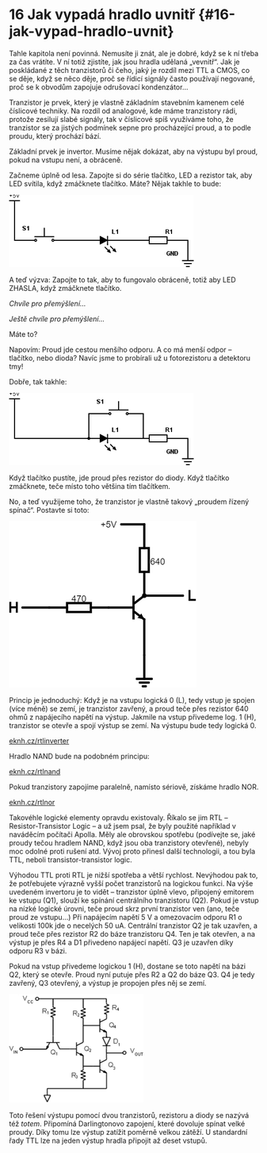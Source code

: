 # 16 Jak vypadá hradlo uvnitř {#16-jak-vypad-hradlo-uvnit}

Tahle kapitola není povinná. Nemusíte ji znát, ale je dobré, když se k ní třeba za čas vrátíte. V ní totiž zjistíte, jak jsou hradla udělaná „vevnitř“. Jak je poskládané z těch tranzistorů či čeho, jaký je rozdíl mezi TTL a CMOS, co se děje, když se něco děje, proč se řídicí signály často používají negované, proč se k obvodům zapojuje odrušovací kondenzátor…

Tranzistor je prvek, který je vlastně základním stavebním kamenem celé číslicové techniky. Na rozdíl od analogové, kde máme tranzistory rádi, protože zesilují slabé signály, tak v číslicové spíš využíváme toho, že tranzistor se za jistých podmínek sepne pro procházející proud, a to podle proudu, který prochází bází.

Základní prvek je invertor. Musíme nějak dokázat, aby na výstupu byl proud, pokud na vstupu není, a obráceně.

Začneme úplně od lesa. Zapojte si do série tlačítko, LED a rezistor tak, aby LED svítila, když zmáčknete tlačítko. Máte? Nějak takhle to bude:

![192-1.png](images/000006.png)

A teď výzva: Zapojte to tak, aby to fungovalo obráceně, totiž aby LED ZHASLA, když zmáčknete tlačítko.

_Chvíle pro přemýšlení..._

_Ještě chvíle pro přemýšlení..._

Máte to?

Napovím: Proud jde cestou menšího odporu. A co má menší odpor – tlačítko, nebo dioda? Navíc jsme to probírali už u fotorezistoru a detektoru tmy!

Dobře, tak takhle:

![193-1.png](images/000009.png)

Když tlačítko pustíte, jde proud přes rezistor do diody. Když tlačítko zmáčknete, teče místo toho většina tím tlačítkem.

No, a teď využijeme toho, že tranzistor je vlastně takový „proudem řízený spínač“. Postavte si toto:

![193-2.png](images/000026.png)

Princip je jednoduchý: Když je na vstupu logická 0 (L), tedy vstup je spojen (více méně) se zemí, je tranzistor zavřený, a proud teče přes rezistor 640 ohmů z napájecího napětí na výstup. Jakmile na vstup přivedeme log. 1 (H), tranzistor se otevře a spojí výstup se zemí. Na výstupu bude tedy logická 0.

[eknh.cz/rtlinverter](https://eknh.cz/rtlinverter)

Hradlo NAND bude na podobném principu:

[eknh.cz/rtlnand](https://eknh.cz/rtlnand)

Pokud tranzistory zapojíme paralelně, namísto sériově, získáme hradlo NOR.

[eknh.cz/rtlnor](https://eknh.cz/rtlnor)

Takovéhle logické elementy opravdu existovaly. Říkalo se jim RTL – Resistor-Transistor Logic – a už jsem psal, že byly použité například v naváděcím počítači Apolla. Měly ale obrovskou spotřebu (podívejte se, jaké proudy tečou hradlem NAND, když jsou oba tranzistory otevřené), nebyly moc odolné proti rušení atd. Vývoj proto přinesl další technologii, a tou byla TTL, neboli transistor-transistor logic.

Výhodou TTL proti RTL je nižší spotřeba a větší rychlost. Nevýhodou pak to, že potřebujete výrazně vyšší počet tranzistorů na logickou funkci. Na výše uvedeném invertoru je to vidět – tranzistor úplně vlevo, připojený emitorem ke vstupu (Q1), slouží ke spínání centrálního tranzistoru (Q2). Pokud je vstup na nízké logické úrovni, teče proud skrz první tranzistor ven (ano, teče proud ze vstupu…) Při napájecím napětí 5 V a omezovacím odporu R1 o velikosti 100k jde o necelých 50 uA. Centrální tranzistor Q2 je tak uzavřen, a proud teče přes rezistor R2 do báze tranzistoru Q4\. Ten je tak otevřen, a na výstup je přes R4 a D1 přivedeno napájecí napětí. Q3 je uzavřen díky odporu R3 v bázi.

Pokud na vstup přivedeme logickou 1 (H), dostane se toto napětí na bázi Q2, který se otevře. Proud nyní putuje přes R2 a Q2 do báze Q3\. Q4 je tedy zavřený, Q3 otevřený, a výstup je propojen přes něj se zemí.

![194-1.png](images/000223.png)

Toto řešení výstupu pomocí dvou tranzistorů, rezistoru a diody se nazývá též _totem_. Připomíná Darlingtonovo zapojení, které dovoluje spínat velké proudy. Díky tomu lze výstup zatížit poměrně velkou zátěží. U standardní řady TTL lze na jeden výstup hradla připojit až deset vstupů.